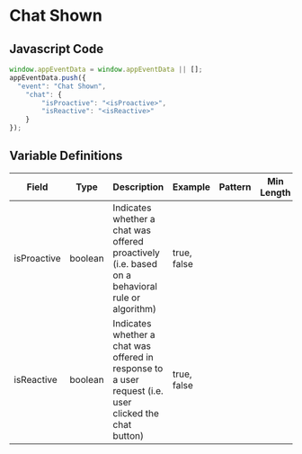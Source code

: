 # Chat Shown

### 

## Javascript Code
```js
window.appEventData = window.appEventData || [];
appEventData.push({
  "event": "Chat Shown",
    "chat": {
        "isProactive": "<isProactive>",
        "isReactive": "<isReactive>"
    }
});
```

## Variable Definitions

|Field|Type|Description|Example|Pattern|Min Length|Max Length|Minimum|Maximum|Multiple Of|
| --- | --- | --- | --- | --- | --- | --- | --- | --- | --- |
|isProactive|boolean|Indicates whether a chat was offered proactively (i.e. based on a behavioral rule or algorithm)|true, false|||||||
|isReactive|boolean|Indicates whether a chat was offered in response to a user request (i.e. user clicked the chat button)|true, false|||||||
